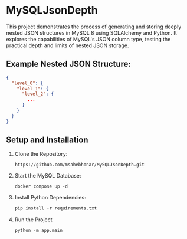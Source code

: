 # MySQLJsonDepth
This project demonstrates the process of generating and storing deeply nested JSON structures in MySQL 8 using SQLAlchemy and Python. It explores the capabilities of MySQL's JSON column type, testing the practical depth and limits of nested JSON storage.

## Example Nested JSON Structure:
```json
{
  "level_0": {
    "level_1": {
      "level_2": {
        ...
      }
    }
  }
}
```

## Setup and Installation
1. Clone the Repository:
    ```shell
    https://github.com/msahebhonar/MySQLJsonDepth.git
    ```

2. Start the MySQL Database:
    ```shell
    docker compose up -d
    ```

3. Install Python Dependencies:
    ```python
    pip install -r requirements.txt
    ```

4. Run the Project
    ```python
    python -m app.main
    ```
